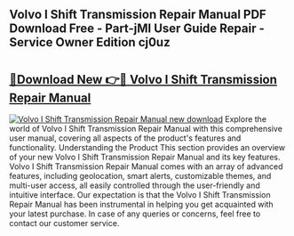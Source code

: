 ## Volvo I Shift Transmission Repair Manual PDF Download Free - Part-jMI User Guide Repair - Service Owner Edition cj0uz

# <h2><a href="http://bc2799.oget.top/?id=Volvo+I+Shift+Transmission+Repair+Manual">🔗Download New 👉🔴 Volvo I Shift Transmission Repair Manual</a></h2>

[![Volvo I Shift Transmission Repair Manual new download](https://i.imgur.com/5g1atiW.png)](http://bc2799.oget.top/?id=Volvo+I+Shift+Transmission+Repair+Manual)
Explore the world of Volvo I Shift Transmission Repair Manual with this comprehensive user manual, covering all aspects of the product's features and functionality. Understanding the Product This section provides an overview of your new Volvo I Shift Transmission Repair Manual and its key features. Volvo I Shift Transmission Repair Manual comes with an array of advanced features, including geolocation, smart alerts, customizable themes, and multi-user access, all easily controlled through the user-friendly and intuitive interface. Our expectation is that the Volvo I Shift Transmission Repair Manual has been instrumental in helping you get acquainted with your latest purchase. In case of any queries or concerns, feel free to contact our customer service.
